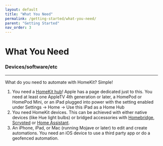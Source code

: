 ```yaml
---
layout: default
title: "What You Need"
permalink: /getting-started/what-you-need/
parent: "Getting Started"
nav_order: 3
---
```

# What You Need
### Devices/software/etc
---

What do you need to automate with HomeKit?
Simple!

1. You need a [HomeKit hub](https://support.apple.com/en-us/HT208940)! Apple has a page dedicated just to this. You need at least one AppleTV 4th generation or later, a HomePod or HomePod Mini, or an iPad plugged into power with the setting enabled under Settings -> Home -> Use this iPad as a Home Hub
2. You need HomeKit devices. This can be achieved with either native devices (like Hue light bulbs) or bridged accessories with [Homebridge](https://www.homebridge.io), [Scrypted](https://www.scrypted.app/) or [Home Assistant](https://www.home-assistant.io).
3. An iPhone, iPad, or Mac (running Mojave or later) to edit and create automations. You need an iOS device to use a third party app or do a geofenced automation.
